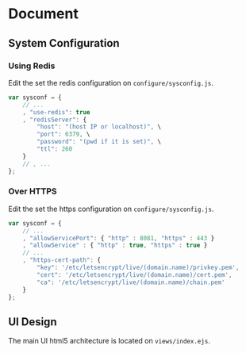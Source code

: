 # Document



## System Configuration



### Using Redis

Edit the set the redis configuration on `configure/sysconfig.js`.

```javascript
var sysconf = {
	// ...
    , "use-redis": true
    , "redisServer": { 
        "host": "(host IP or localhost)", \
        "port": 6379, \
        "password": "(pwd if it is set)", \
        "ttl": 260 
    }
	// , ...
};
```





### Over HTTPS

Edit the set the https configuration on `configure/sysconfig.js`.

```javascript
var sysconf = {
    // ...
    , "allowServicePort": { "http" : 8081, "https" : 443 }
    , "allowService" : { "http" : true, "https" : true }
	// ...
    , "https-cert-path": {
        "key": '/etc/letsencrypt/live/(domain.name)/privkey.pem',
        "cert": '/etc/letsencrypt/live/(domain.name)/cert.pem',
        "ca": '/etc/letsencrypt/live/(domain.name)/chain.pem'
    }
};
```



## UI Design



The main UI html5 architecture is located on `views/index.ejs`.





